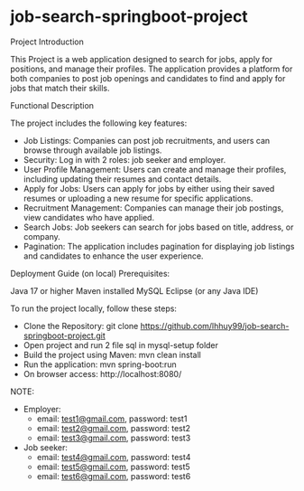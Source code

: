 # job-search-springboot-project

Project Introduction

This Project is a web application designed to search for jobs, apply for positions, and manage their profiles. The application provides a platform for both companies to post job openings and candidates to find and apply for jobs that match their skills.

Functional Description

The project includes the following key features:

- Job Listings: Companies can post job recruitments, and users can browse through available job listings.
- Security: Log in with 2 roles: job seeker and employer.
- User Profile Management: Users can create and manage their profiles, including updating their resumes and contact details.
- Apply for Jobs: Users can apply for jobs by either using their saved resumes or uploading a new resume for specific applications.
- Recruitment Management: Companies can manage their job postings, view candidates who have applied.
- Search Jobs: Job seekers can search for jobs based on title, address, or company.
- Pagination: The application includes pagination for displaying job listings and candidates to enhance the user experience.

Deployment Guide (on local)
Prerequisites:

Java 17 or higher
Maven installed
MySQL
Eclipse (or any Java IDE) 

To run the project locally, follow these steps:

- Clone the Repository: git clone https://github.com/lhhuy99/job-search-springboot-project.git
- Open project and run 2 file sql in mysql-setup folder
- Build the project using Maven: mvn clean install
- Run the application: mvn spring-boot:run
- On browser access: http://localhost:8080/

NOTE: 
- Employer:
  + email: test1@gmail.com, password: test1
  + email: test2@gmail.com, password: test2
  + email: test3@gmail.com, password: test3
- Job seeker:
  + email: test4@gmail.com, password: test4
  + email: test5@gmail.com, password: test5
  + email: test6@gmail.com, password: test6
